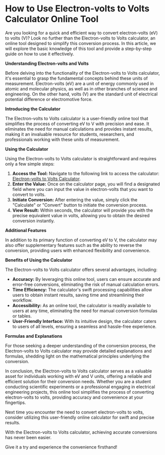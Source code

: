 How to Use Electron-volts to Volts Calculator Online Tool
=========================================================

Are you looking for a quick and efficient way to convert electron-volts (eV) to volts (V)? Look no further than the Electron-volts to Volts calculator, an online tool designed to simplify this conversion process. In this article, we will explore the basic knowledge of this tool and provide a step-by-step guide on how to use it effectively.

**Understanding Electron-volts and Volts**

Before delving into the functionality of the Electron-volts to Volts calculator, it's essential to grasp the fundamental concepts behind these units of measurement. Electron-volts (eV) are a unit of energy commonly used in atomic and molecular physics, as well as in other branches of science and engineering. On the other hand, volts (V) are the standard unit of electrical potential difference or electromotive force.

**Introducing the Calculator**

The Electron-volts to Volts calculator is a user-friendly online tool that simplifies the process of converting eV to V with precision and ease. It eliminates the need for manual calculations and provides instant results, making it an invaluable resource for students, researchers, and professionals working with these units of measurement.

**Using the Calculator**

Using the Electron-volts to Volts calculator is straightforward and requires only a few simple steps:

1. **Access the Tool:** Navigate to the following link to access the calculator: [Electron-volts to Volts Calculator](https://www.onlinecalculatorsfree.com/tools/ev-to-volt-calculator.html).
2. **Enter the Value:** Once on the calculator page, you will find a designated field where you can input the value in electron-volts that you want to convert to volts.
3. **Initiate Conversion:** After entering the value, simply click the "Calculate" or "Convert" button to initiate the conversion process.
4. **View Result:** Within seconds, the calculator will provide you with the precise equivalent value in volts, allowing you to obtain the desired conversion instantly.

**Additional Features**

In addition to its primary function of converting eV to V, the calculator may also offer supplementary features such as the ability to reverse the conversion, providing users with enhanced flexibility and convenience.

**Benefits of Using the Calculator**

The Electron-volts to Volts calculator offers several advantages, including:

- **Accuracy:** By leveraging this online tool, users can ensure accurate and error-free conversions, eliminating the risk of manual calculation errors.
- **Time Efficiency:** The calculator's swift processing capabilities allow users to obtain instant results, saving time and streamlining their workflow.
- **Accessibility:** As an online tool, the calculator is readily available to users at any time, eliminating the need for manual conversion formulas or tables.
- **User-Friendly Interface:** With its intuitive design, the calculator caters to users of all levels, ensuring a seamless and hassle-free experience.

**Formulas and Explanations**

For those seeking a deeper understanding of the conversion process, the Electron-volts to Volts calculator may provide detailed explanations and formulas, shedding light on the mathematical principles underlying the conversion.

In conclusion, the Electron-volts to Volts calculator serves as a valuable asset for individuals working with eV and V units, offering a reliable and efficient solution for their conversion needs. Whether you are a student conducting scientific experiments or a professional engaging in electrical engineering projects, this online tool simplifies the process of converting electron-volts to volts, providing accuracy and convenience at your fingertips.

Next time you encounter the need to convert electron-volts to volts, consider utilizing this user-friendly online calculator for swift and precise results.

With the Electron-volts to Volts calculator, achieving accurate conversions has never been easier.

Give it a try and experience the convenience firsthand!